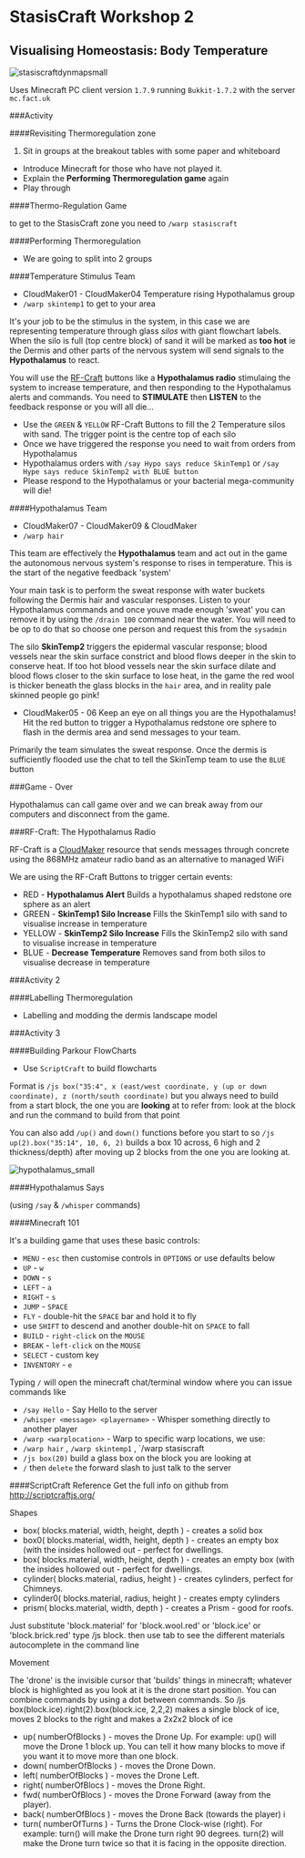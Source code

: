 # StasisCraft Workshop 2
## Visualising Homeostasis: Body Temperature
 
![stasiscraftdynmapsmall](https://cloud.githubusercontent.com/assets/128456/11134653/6ae6e364-8996-11e5-910b-b4cab7d953d9.png)

Uses Minecraft PC client version `1.7.9` running `Bukkit-1.7.2` with the server `mc.fact.uk`


###Activity

####Revisiting Thermoregulation zone

 1. Sit in groups at the breakout tables with some paper and whiteboard
 * Introduce Minecraft for those who have not played it.
 * Explain the **Performing Thermoregulation game** again
 * Play through

####Thermo-Regulation Game

to get to the StasisCraft zone you need to `/warp stasiscraft`

####Performing Thermoregulation

 * We are going to split into 2 groups

####Temperature Stimulus Team

 * CloudMaker01 - CloudMaker04 Temperature rising Hypothalamus group 
  * `/warp skintemp1` to get to your area

It's your job to be the stimulus in the system, in this case we are representing temperature through glass *silos* with giant flowchart labels. When the silo is full (top centre block) of sand it will be marked as **too hot** ie the Dermis and other parts of the nervous system will send signals to the **Hypothalamus** to react.

You will use the [RF-Craft](https://github.com/cheapjack/StasisCraft/blob/master/Workshop2.md#hypothalamus-radio) buttons like a **Hypothalamus radio** stimulaing the system to increase temperature, and then responding to the Hypothalamus alerts and commands. You need to **STIMULATE** then **LISTEN** to the feedback response or you will all die...

 * Use the `GREEN` & `YELLOW` RF-Craft Buttons to fill the 2 Temperature silos with sand. The trigger point is the centre top of each silo
 * Once we have triggered the response you need to wait from orders from Hypothalamus
 * Hypothalamus orders with `/say Hypo says reduce SkinTemp1` or `/say Hype says reduce SkinTemp2 with BLUE button`
 * Please respond to the Hypothalamus or your bacterial mega-community will die!

####Hypothalamus Team

 * CloudMaker07 - CloudMaker09 & CloudMaker 
  * `/warp hair`

This team are effectively the **Hypothalamus** team and act out in the game the  autonomous nervous system's response to rises in temperature. This is the start of the negative feedback 'system'

Your main task is to perform the sweat response with water buckets following the Dermis hair and vascular responses. Listen to your Hypothalamus commands and once youve made enough 'sweat' you can remove it by using the `/drain 100` command near the water. You will need to be op to do that so choose one person and request this from the `sysadmin`

The silo **SkinTemp2** triggers the epidermal vascular response; blood vessels near the skin surface constrict and blood flows deeper in the skin to conserve heat. 
If too hot blood vessels near the skin surface dilate and blood flows closer to  the skin surface to lose heat, in the game the red wool is thicker beneath the glass blocks in the `hair` area, and in reality pale skinned people go pink!

 * CloudMaker05 - 06
Keep an eye on all things you are the Hypothalamus! Hit the red button to trigger a Hypothalamus redstone ore sphere to flash in the dermis area and send messages to your team.

Primarily the team simulates the sweat response. Once the dermis is sufficiently flooded use the chat to tell the SkinTemp team to use the `BLUE` button

###Game - Over

Hypothalamus can call game over and we can break away from our computers and disconnect from the game.

###RF-Craft: The Hypothalamus Radio

RF-Craft is a [CloudMaker](https://github.com/cheapjack/CloudMaker/) resource that sends messages through concrete using the  868MHz amateur radio band as an alternative to managed WiFi

We are using the RF-Craft Buttons to trigger certain events:
 * RED - **Hypothalamus Alert** Builds a hypothalamus shaped redstone ore sphere as an alert
 * GREEN - **SkinTemp1 Silo Increase** Fills the SkinTemp1 silo with sand to visualise increase in temperature
 * YELLOW - **SkinTemp2 Silo Increase** Fills the SkinTemp2 silo with sand to visualise increase in temperature
 * BLUE - **Decrease Temperature** Removes sand from both silos to visualise decrease in temperature
 

###Activity 2

####Labelling Thermoregulation
 
  * Labelling and modding the dermis landscape model

###Activity 3

####Building Parkour FlowCharts

 * Use `ScriptCraft` to build flowcharts

Format is `/js box("35:4", x (east/west coordinate, y (up or down coordinate), z (north/south coordinate)` but you always need to build from a start block, the one you are **looking** at to refer from: look at the block and run the command to build from that point

You can also add `/up()` and `down()` functions before you start to 
so `/js up(2).box("35:14", 10, 6, 2)` builds a box 10 across, 6 high and 2 thickness/depth) after moving up 2 blocks from the one you are looking at.


![hypothalamus_small](https://cloud.githubusercontent.com/assets/128456/11132490/17ac85fe-8988-11e5-8daf-c4e3992d1681.gif)

####Hypothalamus Says 

(using `/say` & `/whisper` commands)

####Minecraft 101

It's a building game that uses these basic controls:

 * `MENU` - `esc` then customise controls in `OPTIONS` or use defaults below
 * `UP` - `w`
 * `DOWN` - `s`
 * `LEFT` - `a`
 * `RIGHT` - `s`
 * `JUMP` - `SPACE`
 * `FLY` - double-hit the `SPACE` bar and hold it to fly 
  * use `SHIFT` to descend and another double-hit on `SPACE` to fall
 * `BUILD` - `right-click` on the `MOUSE`
 * `BREAK` - `left-click` on the `MOUSE`
 * `SELECT` - custom key
 * `INVENTORY` - `e`

Typing `/` will open the minecraft chat/terminal window where you can issue commands like

 * `/say Hello` - Say Hello to the server
 * `/whisper <message> <playername>` - Whisper something directly to another player
 * `/warp <warplocation>` - Warp to specific warp locations, we use:
  * `/warp hair` , `/warp skintemp1` , `/warp stasiscraft
 * `/js box(20)` build a glass box on the block you are looking at
 * `/` then `delete` the forward slash to just talk to the server


####ScriptCraft Reference
Get the full info on github from http://scriptcraftjs.org/

Shapes

 * box( blocks.material, width, height, depth ) - creates a solid box 
 * box0( blocks.material, width, height, depth ) - creates an empty box (with the insides hollowed out - perfect for dwellings.
 * box( blocks.material, width, height, depth ) - creates an empty box (with the insides hollowed out - perfect for dwellings.
 * cylinder( blocks.material, radius, height ) - creates cylinders, perfect for Chimneys.
 * cylinder0( blocks.material, radius, height ) - creates empty cylinders 
 * prism( blocks.material, width, depth ) - creates a Prism - good for roofs.

Just substitute 'block.material' for 'block.wool.red' or 'block.ice' or 'block.brick.red' type /js block. then use tab to see the different materials autocomplete in the command line

Movement

The 'drone' is the invisible cursor that 'builds' things in minecraft; whatever block is highlighted as you look at it is the drone start position. You can combine commands by using a dot between commands. So /js box(block.ice).right(2).box(block.ice, 2,2,2) makes a single block of ice, moves 2 blocks to the right and makes a 2x2x2 block of ice


 * up( numberOfBlocks ) - moves the Drone Up. For example: up() will move the Drone 1 block up. You can tell it how many blocks to move if you want it to move more than one block.
 * down( numberOfBlocks ) - moves the Drone Down.
 * left( numberOfBlocks ) - moves the Drone Left.
 * right( numberOfBlocs ) - moves the Drone Right.
 * fwd( numberOfBlocs ) - moves the Drone Forward (away from the player).
 * back( numberOfBlocs ) - moves the Drone Back (towards the player)
i
 * turn( numberOfTurns ) - Turns the Drone Clock-wise (right). For example: turn() will make the Drone turn right 90 degrees. turn(2) will make the Drone turn twice so that it is facing in the opposite direction.


